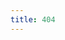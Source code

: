 ```yaml
---
title: 404
---
```


<script type="text/javascript" src="http://www.qq.com/404/search_children.js"
        charset="utf-8" homePageUrl="https://lijiliang.github.io/"
        homePageName="回到我的主页">
</script>
